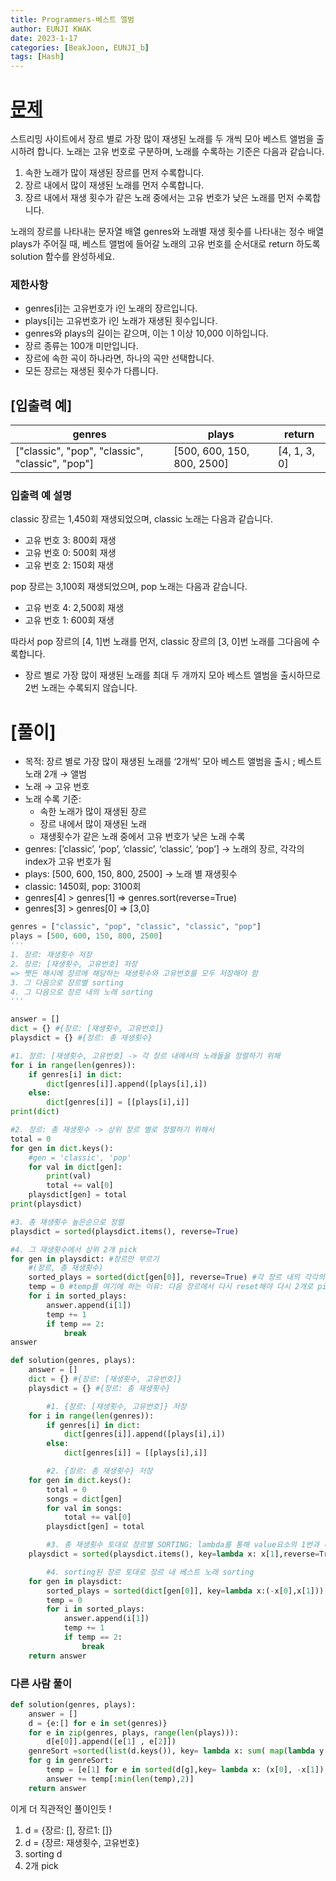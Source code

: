 ```yaml
---
title: Programmers-베스트 앨범
author: EUNJI KWAK
date: 2023-1-17
categories: [BeakJoon, EUNJI_b]
tags: [Hash]
---
```


# [문제](https://school.programmers.co.kr/learn/courses/30/lessons/42579)

스트리밍 사이트에서 장르 별로 가장 많이 재생된 노래를 두 개씩 모아 베스트 앨범을 출시하려 합니다. 노래는 고유 번호로 구분하며, 노래를 수록하는 기준은 다음과 같습니다.

1. 속한 노래가 많이 재생된 장르를 먼저 수록합니다.
2. 장르 내에서 많이 재생된 노래를 먼저 수록합니다.
3. 장르 내에서 재생 횟수가 같은 노래 중에서는 고유 번호가 낮은 노래를 먼저 수록합니다.

노래의 장르를 나타내는 문자열 배열 genres와 노래별 재생 횟수를 나타내는 정수 배열 plays가 주어질 때, 베스트 앨범에 들어갈 노래의 고유 번호를 순서대로 return 하도록 solution 함수를 완성하세요.

### 제한사항

- genres[i]는 고유번호가 i인 노래의 장르입니다.
- plays[i]는 고유번호가 i인 노래가 재생된 횟수입니다.
- genres와 plays의 길이는 같으며, 이는 1 이상 10,000 이하입니다.
- 장르 종류는 100개 미만입니다.
- 장르에 속한 곡이 하나라면, 하나의 곡만 선택합니다.
- 모든 장르는 재생된 횟수가 다릅니다.

## [입출력 예]

| genres | plays | return |
| --- | --- | --- |
| ["classic", "pop", "classic", "classic", "pop"] | [500, 600, 150, 800, 2500] | [4, 1, 3, 0] |

### 입출력 예 설명

classic 장르는 1,450회 재생되었으며, classic 노래는 다음과 같습니다.

- 고유 번호 3: 800회 재생
- 고유 번호 0: 500회 재생
- 고유 번호 2: 150회 재생

pop 장르는 3,100회 재생되었으며, pop 노래는 다음과 같습니다.

- 고유 번호 4: 2,500회 재생
- 고유 번호 1: 600회 재생

따라서 pop 장르의 [4, 1]번 노래를 먼저, classic 장르의 [3, 0]번 노래를 그다음에 수록합니다.

- 장르 별로 가장 많이 재생된 노래를 최대 두 개까지 모아 베스트 앨범을 출시하므로 2번 노래는 수록되지 않습니다.

# [풀이]

- 목적: 장르 별로 가장 많이 재생된 노래를 ‘2개씩’ 모아 베스트 앨범을 출시 ; 베스트 노래 2개 → 앨범
- 노래 → 고유 번호
- 노래 수록 기준:
    - 속한 노래가 많이 재생된 장르
    - 장르 내에서 많이 재생된 노래
    - 재생횟수가 같은 노래 중에서 고유 번호가 낮은 노래 수록
- genres: [’classic’, ‘pop’, ‘classic’, ‘classic’, ‘pop’] → 노래의 장르, 각각의 index가 고유 번호가 됨
- plays: [500, 600, 150, 800, 2500] → 노래 별 재생횟수
- classic: 1450회, pop: 3100회
- genres[4] > genres[1] ⇒ genres.sort(reverse=True)
- genres[3] > genres[0] ⇒ [3,0]

```python
genres = ["classic", "pop", "classic", "classic", "pop"]
plays = [500, 600, 150, 800, 2500]
'''
1. 장르: 재생횟수 저장
2. 장르: [재생횟수, 고유번호] 저장 
=> 쨋든 해시에 장르에 해당하는 재생횟수와 고유번호를 모두 저장해야 함
3. 그 다음으로 장르별 sorting
4. 그 다음으로 장르 내의 노래 sorting
'''

answer = []
dict = {} #{장르: [재생횟수, 고유번호]}
playsdict = {} #{장르: 총 재생횟수}

#1. 장르: [재생횟수, 고유번호] -> 각 장르 내에서의 노래들을 정렬하기 위해
for i in range(len(genres)):
    if genres[i] in dict:
        dict[genres[i]].append([plays[i],i])
    else: 
        dict[genres[i]] = [[plays[i],i]]
print(dict)

#2. 장르: 총 재생횟수 -> 상위 장르 별로 정렬하기 위해서 
total = 0
for gen in dict.keys():
    #gen = 'classic', 'pop'
    for val in dict[gen]:
        print(val)
        total += val[0]
    playsdict[gen] = total
print(playsdict)

#3. 총 재생횟수 높은순으로 정렬 
playsdict = sorted(playsdict.items(), reverse=True)

#4. 그 재생횟수에서 상위 2개 pick
for gen in playsdict: #장르만 부르기
    #(장르, 총 재생횟수)
    sorted_plays = sorted(dict[gen[0]], reverse=True) #각 장르 내의 각각의 노래의 재생횟수를 오름차순으로 정리 
    temp = 0 #temp를 여기에 하는 이유: 다음 장르에서 다시 reset해야 다시 2개로 pick!
    for i in sorted_plays:
        answer.append(i[1])
        temp += 1
        if temp == 2:
            break
answer
```

```python
def solution(genres, plays):
    answer = []
    dict = {} #{장르: [재생횟수, 고유번호]}
    playsdict = {} #{장르: 총 재생횟수}

		#1. {장르: [재생횟수, 고유번호]} 저장
    for i in range(len(genres)):
        if genres[i] in dict:
            dict[genres[i]].append([plays[i],i])
        else: 
            dict[genres[i]] = [[plays[i],i]]

		#2. {장르: 총 재생횟수} 저장
    for gen in dict.keys():
        total = 0
        songs = dict[gen]
        for val in songs:
            total += val[0]
        playsdict[gen] = total

		#3. 총 재생횟수 토대로 장르별 SORTING: lambda를 통해 value요소의 1번과 비교 삽입
    playsdict = sorted(playsdict.items(), key=lambda x: x[1],reverse=True)

		#4. sorting된 장르 토대로 장르 내 베스트 노래 sorting
    for gen in playsdict: 
        sorted_plays = sorted(dict[gen[0]], key=lambda x:(-x[0],x[1])) 
        temp = 0 
        for i in sorted_plays:
            answer.append(i[1])
            temp += 1
            if temp == 2:
                break    
    return answer
```

### 다른 사람 풀이

```python
def solution(genres, plays):
    answer = []
    d = {e:[] for e in set(genres)}
    for e in zip(genres, plays, range(len(plays))):
        d[e[0]].append([e[1] , e[2]])
    genreSort =sorted(list(d.keys()), key= lambda x: sum( map(lambda y: y[0],d[x])), reverse = True)
    for g in genreSort:
        temp = [e[1] for e in sorted(d[g],key= lambda x: (x[0], -x[1]), reverse = True)]
        answer += temp[:min(len(temp),2)]
    return answer
```

이게 더 직관적인 풀이인듯 !

1. d = {장르: [], 장르1: []}
2. d = {장르: 재생횟수, 고유번호}
3. sorting d
4. 2개 pick

